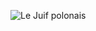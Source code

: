 ![Le Juif polonais](https://upload.wikimedia.org/wikipedia/commons/thumb/d/d0/FAIRCHILD%2C_Charles_S-Treasury_%28BEP_engraved_portrait%29.jpg/350px-FAIRCHILD%2C_Charles_S-Treasury_%28BEP_engraved_portrait%29.jpg)